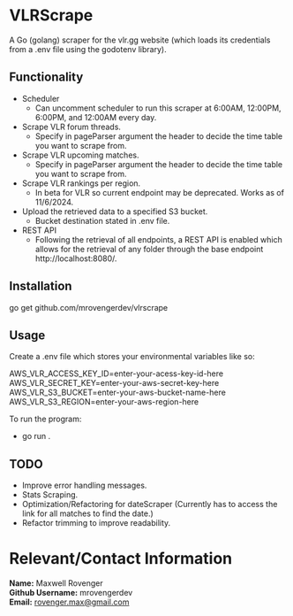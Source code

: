 # VLRScrape
A Go (golang) scraper for the vlr.gg website (which loads its credentials from a .env file using the godotenv library).


## Functionality
- Scheduler  
   - Can uncomment scheduler to run this scraper at 6:00AM, 12:00PM, 6:00PM, and 12:00AM every day.  
- Scrape VLR forum threads.  
   - Specify in pageParser argument the header to decide the time table you want to scrape from.  
- Scrape VLR upcoming matches.  
   - Specify in pageParser argument the header to decide the time table you want to scrape from.  
- Scrape VLR rankings per region.  
   - In beta for VLR so current endpoint may be deprecated. Works as of 11/6/2024.  
- Upload the retrieved data to a specified S3 bucket.  
   - Bucket destination stated in .env file.  
- REST API  
   - Following the retrieval of all endpoints, a REST API is enabled which allows for the retrieval of any folder through the base endpoint http://localhost:8080/.


## Installation
go get github.com/mrovengerdev/vlrscrape


## Usage
Create a .env file which stores your environmental variables like so:

AWS_VLR_ACCESS_KEY_ID=enter-your-acess-key-id-here  
AWS_VLR_SECRET_KEY=enter-your-aws-secret-key-here  
AWS_VLR_S3_BUCKET=enter-your-aws-bucket-name-here  
AWS_VLR_S3_REGION=enter-your-aws-region-here  

To run the program:  
- go run .


## TODO
- Improve error handling messages.
- Stats Scraping.
- Optimization/Refactoring for dateScraper (Currently has to access the link for all matches to find the date.)
- Refactor trimming to improve readability.


# Relevant/Contact Information
**Name:** Maxwell Rovenger  
**Github Username:** mrovengerdev  
**Email:** rovenger.max@gmail.com  